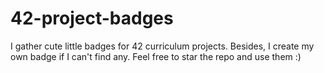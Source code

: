 # 42-project-badges
I gather cute little badges for 42 curriculum projects. Besides, I create my own badge if I can't find any. Feel free to star the repo and use them :)
